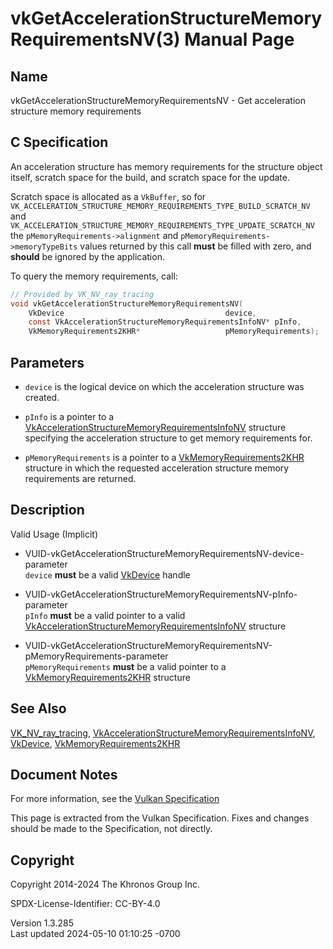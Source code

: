 # vkGetAccelerationStructureMemoryRequirementsNV(3) Manual Page

## Name

vkGetAccelerationStructureMemoryRequirementsNV - Get acceleration
structure memory requirements



## <a href="#_c_specification" class="anchor"></a>C Specification

An acceleration structure has memory requirements for the structure
object itself, scratch space for the build, and scratch space for the
update.

Scratch space is allocated as a `VkBuffer`, so for
`VK_ACCELERATION_STRUCTURE_MEMORY_REQUIREMENTS_TYPE_BUILD_SCRATCH_NV`
and
`VK_ACCELERATION_STRUCTURE_MEMORY_REQUIREMENTS_TYPE_UPDATE_SCRATCH_NV`
the `pMemoryRequirements->alignment` and
`pMemoryRequirements->memoryTypeBits` values returned by this call
**must** be filled with zero, and **should** be ignored by the
application.

To query the memory requirements, call:

``` c
// Provided by VK_NV_ray_tracing
void vkGetAccelerationStructureMemoryRequirementsNV(
    VkDevice                                    device,
    const VkAccelerationStructureMemoryRequirementsInfoNV* pInfo,
    VkMemoryRequirements2KHR*                   pMemoryRequirements);
```

## <a href="#_parameters" class="anchor"></a>Parameters

- `device` is the logical device on which the acceleration structure was
  created.

- `pInfo` is a pointer to a
  [VkAccelerationStructureMemoryRequirementsInfoNV](https://registry.khronos.org/vulkan/specs/1.3-extensions/man/html/VkAccelerationStructureMemoryRequirementsInfoNV.html)
  structure specifying the acceleration structure to get memory
  requirements for.

- `pMemoryRequirements` is a pointer to a
  [VkMemoryRequirements2KHR](https://registry.khronos.org/vulkan/specs/1.3-extensions/man/html/VkMemoryRequirements2KHR.html) structure in
  which the requested acceleration structure memory requirements are
  returned.

## <a href="#_description" class="anchor"></a>Description

Valid Usage (Implicit)

- <a
  href="#VUID-vkGetAccelerationStructureMemoryRequirementsNV-device-parameter"
  id="VUID-vkGetAccelerationStructureMemoryRequirementsNV-device-parameter"></a>
  VUID-vkGetAccelerationStructureMemoryRequirementsNV-device-parameter  
  `device` **must** be a valid [VkDevice](https://registry.khronos.org/vulkan/specs/1.3-extensions/man/html/VkDevice.html) handle

- <a
  href="#VUID-vkGetAccelerationStructureMemoryRequirementsNV-pInfo-parameter"
  id="VUID-vkGetAccelerationStructureMemoryRequirementsNV-pInfo-parameter"></a>
  VUID-vkGetAccelerationStructureMemoryRequirementsNV-pInfo-parameter  
  `pInfo` **must** be a valid pointer to a valid
  [VkAccelerationStructureMemoryRequirementsInfoNV](https://registry.khronos.org/vulkan/specs/1.3-extensions/man/html/VkAccelerationStructureMemoryRequirementsInfoNV.html)
  structure

- <a
  href="#VUID-vkGetAccelerationStructureMemoryRequirementsNV-pMemoryRequirements-parameter"
  id="VUID-vkGetAccelerationStructureMemoryRequirementsNV-pMemoryRequirements-parameter"></a>
  VUID-vkGetAccelerationStructureMemoryRequirementsNV-pMemoryRequirements-parameter  
  `pMemoryRequirements` **must** be a valid pointer to a
  [VkMemoryRequirements2KHR](https://registry.khronos.org/vulkan/specs/1.3-extensions/man/html/VkMemoryRequirements2KHR.html) structure

## <a href="#_see_also" class="anchor"></a>See Also

[VK_NV_ray_tracing](https://registry.khronos.org/vulkan/specs/1.3-extensions/man/html/VK_NV_ray_tracing.html),
[VkAccelerationStructureMemoryRequirementsInfoNV](https://registry.khronos.org/vulkan/specs/1.3-extensions/man/html/VkAccelerationStructureMemoryRequirementsInfoNV.html),
[VkDevice](https://registry.khronos.org/vulkan/specs/1.3-extensions/man/html/VkDevice.html),
[VkMemoryRequirements2KHR](https://registry.khronos.org/vulkan/specs/1.3-extensions/man/html/VkMemoryRequirements2KHR.html)

## <a href="#_document_notes" class="anchor"></a>Document Notes

For more information, see the <a
href="https://registry.khronos.org/vulkan/specs/1.3-extensions/html/vkspec.html#vkGetAccelerationStructureMemoryRequirementsNV"
target="_blank" rel="noopener">Vulkan Specification</a>

This page is extracted from the Vulkan Specification. Fixes and changes
should be made to the Specification, not directly.

## <a href="#_copyright" class="anchor"></a>Copyright

Copyright 2014-2024 The Khronos Group Inc.

SPDX-License-Identifier: CC-BY-4.0

Version 1.3.285  
Last updated 2024-05-10 01:10:25 -0700
